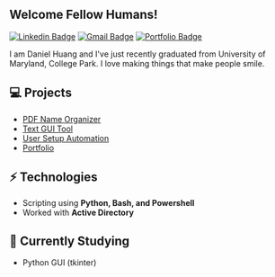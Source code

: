 ## Welcome Fellow Humans!

[![Linkedin Badge](https://img.shields.io/badge/daniel--huang426-blue?style=flat&logo=linkedin&link=https://www.linkedin.com/in/daniel-huang426)](https://www.linkedin.com/in/daniel-huang426/) 
[![Gmail Badge](https://img.shields.io/badge/danielhuang99@gmail.com-red?style=flat&logo=gmail&logoColor=white&link=mailto:danielhuang99@gmail.com)](mailto:danielhuang99@gmail.com)
[![Portfolio Badge](https://img.shields.io/badge/danielhuang99.com-yellow?style=flat&link=danielhuang99.com)](danielhuang99.com)

I am Daniel Huang and I've just recently graduated from University of Maryland, College Park. I love making things that make people smile.

## 💻 Projects
* [PDF Name Organizer](https://github.com/dhuang99/PDF-Name-Organizer)
* [Text GUI Tool](https://github.com/dhuang99/Text-GUI-Tool)
* [User Setup Automation](https://github.com/dhuang99/User-Setup-Automation)
* [Portfolio](https://github.com/dhuang99/Portfolio)

## ⚡ Technologies 
* Scripting using **Python, Bash, and Powershell**
* Worked with **Active Directory**

## 🌱 Currently Studying
* Python GUI (tkinter)

